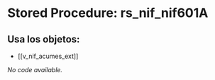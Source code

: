 # Stored Procedure: rs_nif_nif601A

## Usa los objetos:
- [[v_nif_acumes_ext]]

*No code available.*
